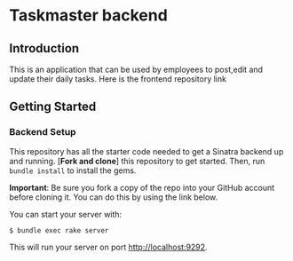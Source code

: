 # Taskmaster backend



## Introduction

This is an application that can be used by employees to post,edit and update their daily tasks. Here is the frontend repository link 

## Getting Started

### Backend Setup

This repository has all the starter code needed to get a Sinatra backend up and
running. [**Fork and clone**] this repository to get started. Then, run
`bundle install` to install the gems.

**Important**: Be sure you fork a copy of the repo into your GitHub account
before cloning it. You can do this by using the link below.

[fork link]: git@github.com:Salome254-hub/Taskmaster-backend.git



You can start your server with:

```console
$ bundle exec rake server
```

This will run your server on port
[http://localhost:9292](http://localhost:9292).

